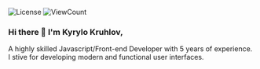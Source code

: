 ![License](https://img.shields.io/github/license/Thomas-George-T/Thomas-George-T?style=flat)
![ViewCount](https://views.whatilearened.today/views/github/Thomas-George-T/Thomas-George-T.svg?cache=remove)

### Hi there 👋 I'm Kyrylo Kruhlov,

A highly skilled Javascript/Front-end Developer with 5 years of experience.
I stive for developing modern and functional user interfaces.

